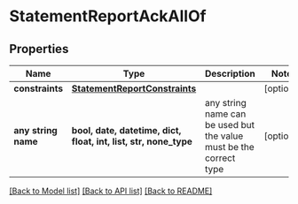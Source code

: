 # StatementReportAckAllOf


## Properties
Name | Type | Description | Notes
------------ | ------------- | ------------- | -------------
**constraints** | [**StatementReportConstraints**](StatementReportConstraints.md) |  | [optional] 
**any string name** | **bool, date, datetime, dict, float, int, list, str, none_type** | any string name can be used but the value must be the correct type | [optional]

[[Back to Model list]](../README.md#documentation-for-models) [[Back to API list]](../README.md#documentation-for-api-endpoints) [[Back to README]](../README.md)


